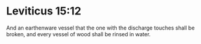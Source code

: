 # Leviticus 15:12

And an earthenware vessel that the one with the discharge touches shall be broken, and every vessel of wood shall be rinsed in water.
